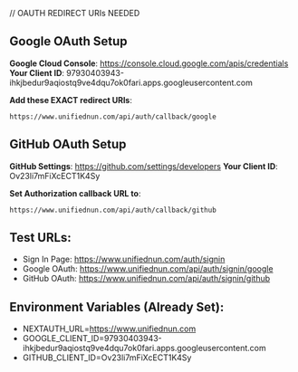 // OAUTH REDIRECT URIs NEEDED

## Google OAuth Setup
**Google Cloud Console**: https://console.cloud.google.com/apis/credentials
**Your Client ID**: 97930403943-ihkjbedur9aqiostq9ve4dqu7ok0fari.apps.googleusercontent.com

**Add these EXACT redirect URIs**:
```
https://www.unifiednun.com/api/auth/callback/google
```

## GitHub OAuth Setup  
**GitHub Settings**: https://github.com/settings/developers
**Your Client ID**: Ov23li7mFiXcECT1K4Sy

**Set Authorization callback URL to**:
```
https://www.unifiednun.com/api/auth/callback/github
```

## Test URLs:
- Sign In Page: https://www.unifiednun.com/auth/signin
- Google OAuth: https://www.unifiednun.com/api/auth/signin/google
- GitHub OAuth: https://www.unifiednun.com/api/auth/signin/github

## Environment Variables (Already Set):
- NEXTAUTH_URL=https://www.unifiednun.com
- GOOGLE_CLIENT_ID=97930403943-ihkjbedur9aqiostq9ve4dqu7ok0fari.apps.googleusercontent.com
- GITHUB_CLIENT_ID=Ov23li7mFiXcECT1K4Sy